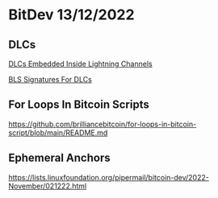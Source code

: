 # BitDev 13/12/2022

## DLCs

[DLCs Embedded Inside Lightning Channels](https://medium.com/crypto-garage/dlc-on-lightning-cb5d191f6e64)

[BLS Signatures For DLCs](https://medium.com/crypto-garage/using-bitcoin-compatible-bls-signatures-for-dlcs-2f7ea9c2c9c4)


## For Loops In Bitcoin Scripts

https://github.com/brilliancebitcoin/for-loops-in-bitcoin-script/blob/main/README.md


## Ephemeral Anchors

https://lists.linuxfoundation.org/pipermail/bitcoin-dev/2022-November/021222.html